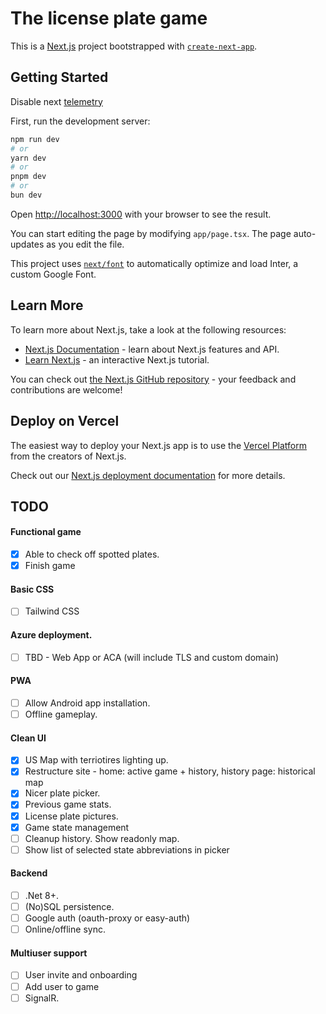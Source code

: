 # The license plate game

This is a [Next.js](https://nextjs.org/) project bootstrapped with [`create-next-app`](https://github.com/vercel/next.js/tree/canary/packages/create-next-app).

## Getting Started

Disable next [telemetry](https://nextjs.org/telemetry#how-do-i-opt-out)

First, run the development server:

```bash
npm run dev
# or
yarn dev
# or
pnpm dev
# or
bun dev
```

Open [http://localhost:3000](http://localhost:3000) with your browser to see the result.

You can start editing the page by modifying `app/page.tsx`. The page auto-updates as you edit the file.

This project uses [`next/font`](https://nextjs.org/docs/basic-features/font-optimization) to automatically optimize and load Inter, a custom Google Font.

## Learn More

To learn more about Next.js, take a look at the following resources:

- [Next.js Documentation](https://nextjs.org/docs) - learn about Next.js features and API.
- [Learn Next.js](https://nextjs.org/learn) - an interactive Next.js tutorial.

You can check out [the Next.js GitHub repository](https://github.com/vercel/next.js/) - your feedback and contributions are welcome!

## Deploy on Vercel

The easiest way to deploy your Next.js app is to use the [Vercel Platform](https://vercel.com/new?utm_medium=default-template&filter=next.js&utm_source=create-next-app&utm_campaign=create-next-app-readme) from the creators of Next.js.

Check out our [Next.js deployment documentation](https://nextjs.org/docs/deployment) for more details.


## TODO
#### Functional game
- [x] Able to check off spotted plates.
- [x] Finish game
#### Basic CSS
- [ ] Tailwind CSS
#### Azure deployment.
- [ ] TBD - Web App or ACA (will include TLS and custom domain)
#### PWA
- [ ] Allow Android app installation.
- [ ] Offline gameplay.
#### Clean UI
- [x] US Map with terriotires lighting up.
- [x] Restructure site - home: active game + history, history page: historical map
- [x] Nicer plate picker.
- [x] Previous game stats.
- [x] License plate pictures.
- [x] Game state management
- [ ] Cleanup history. Show readonly map.
- [ ] Show list of selected state abbreviations in picker
#### Backend
- [ ] .Net 8+.
- [ ] (No)SQL persistence.
- [ ] Google auth (oauth-proxy or easy-auth)
- [ ] Online/offline sync.
#### Multiuser support
- [ ] User invite and onboarding
- [ ] Add user to game
- [ ] SignalR.